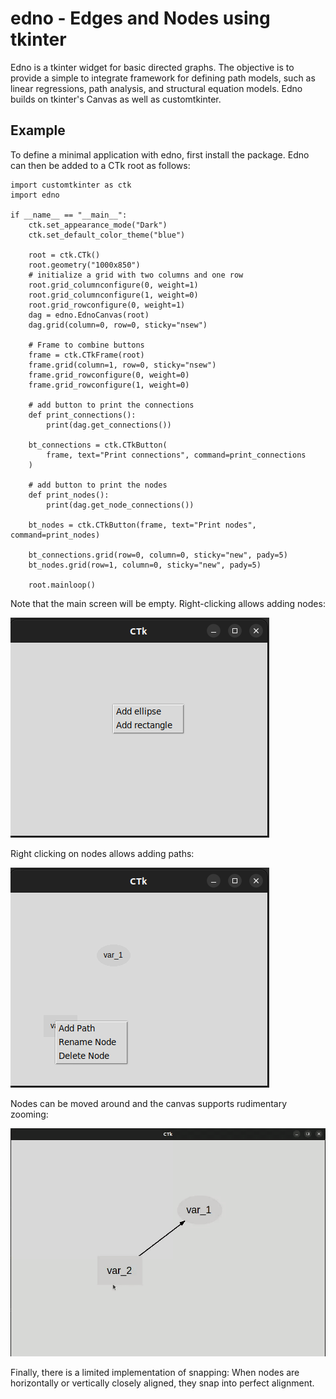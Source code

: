 # edno - **Ed**ges and **No**des using tkinter

Edno is a tkinter widget for basic directed graphs. The objective is to provide a simple to integrate framework for defining path models, such as linear regressions, path analysis, and structural equation models. Edno builds on tkinter's Canvas as well as customtkinter.

## Example

To define a minimal application with edno, first install the package. Edno can then be added to a CTk root as follows:

```{python}
import customtkinter as ctk
import edno

if __name__ == "__main__":
    ctk.set_appearance_mode("Dark")
    ctk.set_default_color_theme("blue")

    root = ctk.CTk()
    root.geometry("1000x850")
    # initialize a grid with two columns and one row
    root.grid_columnconfigure(0, weight=1)
    root.grid_columnconfigure(1, weight=0)
    root.grid_rowconfigure(0, weight=1)
    dag = edno.EdnoCanvas(root)
    dag.grid(column=0, row=0, sticky="nsew")

    # Frame to combine buttons
    frame = ctk.CTkFrame(root)
    frame.grid(column=1, row=0, sticky="nsew")
    frame.grid_rowconfigure(0, weight=0)
    frame.grid_rowconfigure(1, weight=0)

    # add button to print the connections
    def print_connections():
        print(dag.get_connections())

    bt_connections = ctk.CTkButton(
        frame, text="Print connections", command=print_connections
    )

    # add button to print the nodes
    def print_nodes():
        print(dag.get_node_connections())

    bt_nodes = ctk.CTkButton(frame, text="Print nodes", command=print_nodes)

    bt_connections.grid(row=0, column=0, sticky="new", pady=5)
    bt_nodes.grid(row=1, column=0, sticky="new", pady=5)

    root.mainloop()
```
Note that the main screen will be empty. Right-clicking allows adding nodes:

![](assets/Add_Nodes.png)

Right clicking on nodes allows adding paths:

![](assets/Add_Path.png)

Nodes can be moved around and the canvas supports rudimentary zooming:

![](assets/node_movement.gif)

Finally, there is a limited implementation of snapping: When nodes are horizontally or vertically closely aligned, they snap into perfect alignment.